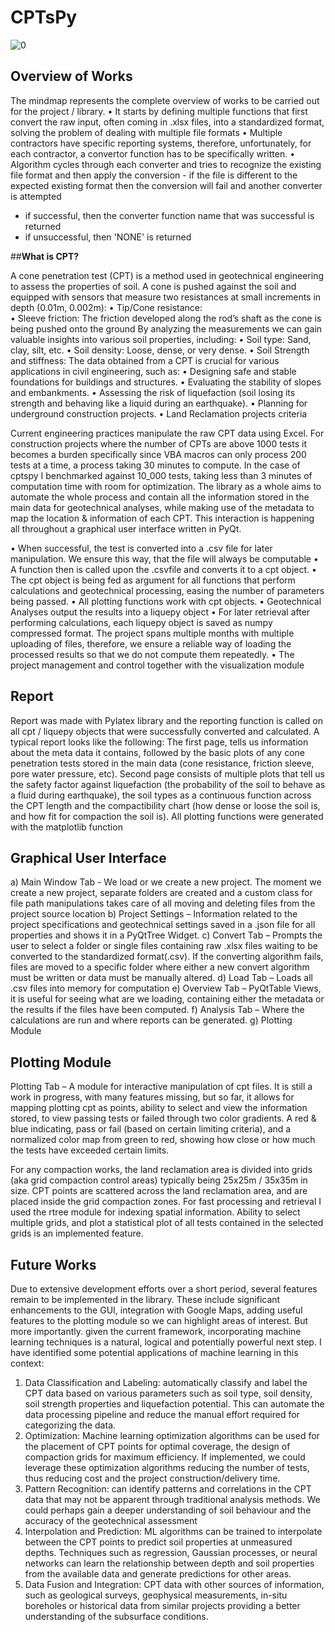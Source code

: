 
# CPTsPy
![0](https://github.com/ambrosiasteraceae/cptspy/assets/66112305/c5333c58-d868-4cdf-9925-c7482f5fd03f)


## Overview of Works

 The mindmap represents the complete overview of works to be carried out for the project / library. 
•	It starts by defining multiple functions that first convert the raw input, often coming in .xlsx files, into a standardized format, solving the problem of dealing with multiple file formats
•	Multiple contractors have specific reporting systems, therefore, unfortunately, for each contractor, a convertor function has to be specifically written.
•	Algorithm cycles through each converter and tries to recognize the existing file format and then apply the conversion   - if the file is different to the expected existing format then the conversion will fail and another converter is        attempted
-	if successful, then the converter function name that was successful is returned
-	if unsuccessful, then 'NONE' is returned


##**What is CPT?**


A cone penetration test (CPT) is a method used in geotechnical engineering to assess the properties of soil. A cone is pushed against the soil and equipped with sensors that measure two resistances at small increments in depth (0.01m, 0.002m):
•	Tip/Cone resistance:  
•	Sleeve friction: The friction developed along the rod’s shaft as the cone is being pushed onto the ground
By analyzing the measurements we can gain valuable insights into various soil properties, including:
•	Soil type: Sand, clay, silt, etc.
•	Soil density: Loose, dense, or very dense.
•	Soil Strength and stiffness: 
The data obtained from a CPT is crucial for various applications in civil engineering, such as:
•	Designing safe and stable foundations for buildings and structures.
•	Evaluating the stability of slopes and embankments.
•	Assessing the risk of liquefaction (soil losing its strength and behaving like a liquid during an earthquake). 
•	Planning for underground construction projects.
•	Land Reclamation projects criteria

Current engineering practices manipulate the raw CPT data using Excel. For construction projects where the number of CPTs are above 1000 tests it becomes a burden specifically since VBA macros can only process 200 tests at a time, a process taking 30 minutes to compute.
In the case of cptspy I benchmarked against 10_000 tests, taking less than 3 minutes of computation time with room for optimization.
The library as a whole aims to automate the whole process and contain all the information stored in the main data for geotechnical analyses, while making use of the metadata to map the location & information of each CPT. This interaction is happening all throughout a graphical user interface written in PyQt.



•	When successful, the test is converted into a .csv file for later manipulation. We ensure this way, that the file will always be computable
•	A function then is called upon the .csvfile and converts it to a cpt object.
•	The cpt object is being fed as argument for all functions that perform calculations and geotechnical processing, easing the number of parameters being passed.
•	All plotting functions work with cpt objects.
•	Geotechnical Analyses output the results into a liquepy object
•	For later retrieval after performing calculations, each liquepy object is saved as numpy compressed format. The project spans multiple months with multiple uploading of files, therefore, we ensure a reliable way of loading the processed results so that we do not compute them repeatedly.
•	The project management and control together with the visualization module 

## Report
Report was made with Pylatex library and the reporting function is called on all cpt / liquepy objects that were successfully converted and calculated. A typical report looks like the following:
The first page, tells us information about the meta data it contains, followed by the basic plots of any cone penetration tests stored in the main data (cone resistance, friction sleeve, pore water pressure, etc).
Second page consists of multiple plots that tell us the safety factor against liquefaction (the probability of the soil to behave as a fluid during earthquake), the soil types as a continuous function across the CPT length and the compactibility chart (how dense or loose the soil is, and how fit for compaction the soil is). All plotting functions were generated with the matplotlib function

## Graphical User Interface

a)	Main Window Tab - We load or we create a new project. The moment we create a new project, separate folders are created and a custom class for file path manipulations takes care of all moving and deleting files from the project source location
b)	Project Settings – Information related to the project specifications and geotechnical settings saved in a .json file for all properties and shows it in a PyQtTree Widget.
c)	Convert Tab – Prompts the user to select a folder or single files containing raw .xlsx files waiting to be converted to the standardized format(.csv). If the converting algorithm fails, files are moved to a specific folder where either a new convert algorithm must be written or data must be manually altered. 
d)	Load Tab – Loads all .csv files into memory for computation
e)	Overview Tab – PyQtTable Views, it is useful for seeing what are we loading, containing either the metadata or the results if the files have been computed.
f)	Analysis Tab – Where the calculations are run and where reports can be generated.
g)	Plotting Module

## Plotting Module

Plotting Tab – A module for interactive manipulation of cpt files. It is still a work in progress, with many features missing, but so far, it allows for mapping plotting cpt as points, ability to select and view the information stored, to view passing tests or failed through two color gradients. A red & blue indicating, pass or fail (based on certain limiting criteria), and a normalized color map from green to red, showing how close or how much the tests have exceeded certain limits.

For any compaction works, the land reclamation area is divided into grids (aka grid compaction control areas) typically being 25x25m / 35x35m in size. CPT points are scattered across the land reclamation area, and are placed inside the grid compaction zones. For fast processing and retrieval I used the rtree module for indexing spatial information. Ability to select multiple grids, and plot a statistical plot of all tests contained in the selected grids is an implemented feature.

## Future Works
Due to extensive development efforts over a short period, several features remain to be implemented in the library. These include significant enhancements to the GUI, integration with Google Maps, adding useful features to the plotting module so we can highlight areas of interest.
But more importantly. given the current framework, incorporating machine learning techniques is a natural, logical and potentially powerful next step. I have identified some potential applications of machine learning in this context:
1.	Data Classification and Labeling: automatically classify and label the CPT data based on various parameters such as soil type, soil density, soil strength properties and liquefaction potential. This can automate the data processing pipeline and reduce the manual effort required for categorizing the data.
2.	Optimization: Machine learning optimization algorithms can be used for the placement of CPT points for optimal coverage, the design of compaction grids for maximum efficiency. If implemented, we could leverage these optimization algorithms reducing the number of tests, thus reducing cost and the project construction/delivery time.
3.	Pattern Recognition: can identify patterns and correlations in the CPT data that may not be apparent through traditional analysis methods. We could perhaps gain a deeper understanding of soil behaviour and the accuracy of  the geotechnical assessment
4.	Interpolation and Prediction: ML algorithms can be trained to interpolate between the CPT points to predict soil properties at unmeasured depths. Techniques such as regression, Gaussian processes, or neural networks can learn the relationship between depth and soil properties from the available data and generate predictions for other areas. 
5.	Data Fusion and Integration: CPT data with other sources of information, such as geological surveys, geophysical measurements, in-situ boreholes or historical data from similar projects providing a better understanding of the subsurface conditions.


